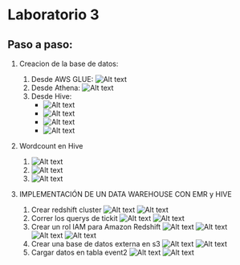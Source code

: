 # Laboratorio 3

## Paso a paso:

1. Creacion de la base de datos:
   1. Desde AWS GLUE:
   ![Alt text](image.png)
    2. Desde Athena:
    ![Alt text](image-1.png)
    3. Desde Hive:
        * ![Alt text](image-2.png)
        * ![Alt text](image-3.png)
        * ![Alt text](image-4.png)
        * ![Alt text](image-5.png)
2. Wordcount en Hive
   1. ![Alt text](image-6.png)
   2. ![Alt text](image-7.png)
   3. ![Alt text](image-8.png)

3.  IMPLEMENTACIÓN DE UN DATA WAREHOUSE CON EMR y HIVE
    1. Crear redshift cluster
        ![Alt text](image-9.png)
        ![Alt text](image-10.png)
    2. Correr los querys de tickit
        ![Alt text](image-11.png)
        ![Alt text](image-12.png)
    3. Crear un rol IAM para Amazon Redshift
    ![Alt text](image-13.png)
    ![Alt text](image-14.png)
    ![Alt text](image-15.png)
    ![Alt text](image-16.png)
    4. Crear una base de datos externa en s3
    ![Alt text](image-21.png)
    ![Alt text](image-22.png)
    5. Cargar datos en tabla event2
    ![Alt text](image-23.png)
    ![Alt text](image-24.png)